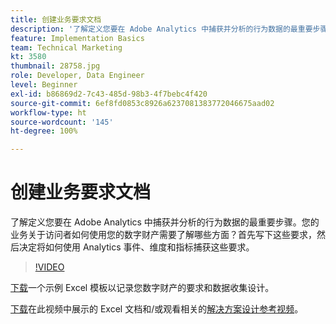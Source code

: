 ```yaml
---
title: 创建业务要求文档
description: '了解定义您要在 Adobe Analytics 中捕获并分析的行为数据的最重要步骤。您的业务关于访问者如何使用您的数字财产需要了解哪些方面？首先写下这些要求，然后决定将如何使用 Analytics 事件、维度和指标捕获这些要求。 '
feature: Implementation Basics
team: Technical Marketing
kt: 3580
thumbnail: 28758.jpg
role: Developer, Data Engineer
level: Beginner
exl-id: b86869d2-7c43-485d-98b3-4f7bebc4f420
source-git-commit: 6ef8fd0853c8926a6237081383772046675aad02
workflow-type: ht
source-wordcount: '145'
ht-degree: 100%

---
```


# 创建业务要求文档

了解定义您要在 Adobe Analytics 中捕获并分析的行为数据的最重要步骤。您的业务关于访问者如何使用您的数字财产需要了解哪些方面？首先写下这些要求，然后决定将如何使用 Analytics 事件、维度和指标捕获这些要求。

>[!VIDEO](https://video.tv.adobe.com/v/28758/?quality=12)

[下载](assets/aa-implementation-playbook.xlsx)一个示例 Excel 模板以记录您数字财产的要求和数据收集设计。

[下载](assets/geometrixx-clothiers-brd-sdr.xlsx)在此视频中展示的 Excel 文档和/或观看相关的[解决方案设计参考视频](creating-and-maintaining-an-sdr.md)。
